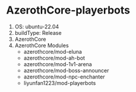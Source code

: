 # AzerothCore-playerbots
1. OS: ubuntu-22.04
2. buildType: Release
3. AzerothCore
4. AzerothCore Modules
    - azerothcore/mod-eluna
    - azerothcore/mod-ah-bot
    - azerothcore/mod-1v1-arena
    - azerothcore/mod-boss-announcer
    - azerothcore/mod-npc-enchanter
    - liyunfan1223/mod-playerbots
